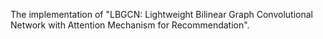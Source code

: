 The implementation of "LBGCN: Lightweight Bilinear Graph Convolutional Network with Attention Mechanism for Recommendation".
